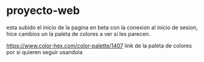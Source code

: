 # proyecto-web

esta subido el inicio de la pagina en beta con la conexion al inicio de sesion, hice cambios un la paleta de colores a ver si les parecen.

https://www.color-hex.com/color-palette/1407 link de la paleta de colores por si quieren seguir usandola
